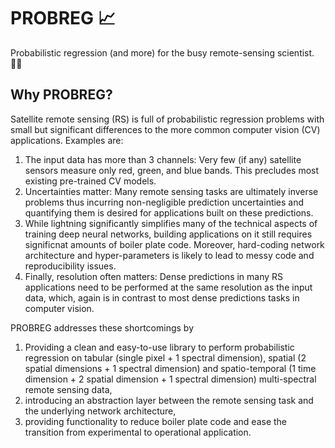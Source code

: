 # PROBREG 📈

Probabilistic regression (and more) for the busy remote-sensing scientist. 👩‍🔬


## Why PROBREG?

Satellite remote sensing (RS) is full of probabilistic regression problems with small but significant differences to the more common computer vision (CV) applications. Examples are:

  1. The input data has more than 3 channels: Very few (if any) satellite sensors measure only red, green, and blue bands. This precludes most existing pre-trained CV models.
  2. Uncertainties matter: Many remote sensing tasks are ultimately inverse problems
    thus incurring non-negligible prediction uncertainties and quantifying them is desired for applications built on these predictions.
  3. While lightning significantly simplifies many of the technical aspects of training deep neural networks, building applications on it still requires significnat amounts of boiler plate code. Moreover, hard-coding network architecture and hyper-parameters is likely to lead to messy code and reproducibility issues.
  4. Finally, resolution often matters: Dense predictions in many RS applications need to be performed at the same resolution as the input data, which, again is in contrast to most dense predictions tasks in computer vision.

PROBREG addresses these shortcomings by 

 1. Providing a clean and easy-to-use library to perform probabilistic regression on tabular (single pixel + 1 spectral dimension), spatial (2 spatial dimensions + 1 spectral dimension) and spatio-temporal (1 time dimension + 2 spatial dimension + 1 spectral dimension) multi-spectral remote sensing data,
 2. introducing an abstraction layer between the remote sensing task and the underlying network architecture,
 3. providing functionality to reduce boiler plate code and ease the transition from experimental to operational application.
